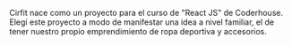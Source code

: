 Cirfit nace como un proyecto para el curso de "React JS" de Coderhouse. Elegí este proyecto a modo de manifestar una idea a nivel familiar, el de tener nuestro propio emprendimiento de ropa deportiva y accesorios. 